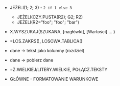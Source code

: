 * JEŻELI(1; 2; 3) - `2 if 1 else 3`
  * JEŻELI(CZY.PUSTA(R2); G2; R2)
  * JEŻELI(R2="foo"; "foo"; "bar")

* X.WYSZUKAJ(SZUKANA, [nagłówki], [Wartości] ... )
* =LOS.ZAKRS(), LOSOWA.TABLICA()
* dane -> tekst jako kolumny (rozdziel)
* dane -> pobierz dane
* =Z.WIELKIEJ/LITERY.WIELKIE, POŁĄCZ.TEKSTY
* GŁÓWNE - FORMATOWANIE WARUNKOWE
